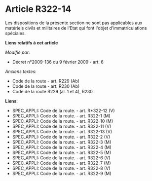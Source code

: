 # Article R322-14

Les dispositions de la présente section ne sont pas applicables aux matériels civils et militaires de l'Etat qui font l'objet
d'immatriculations spéciales.

**Liens relatifs à cet article**

_Modifié par_:

  - Décret n°2009-136 du 9 février 2009 - art. 6

_Anciens textes_:

  - Code de la route - art. R229 (Ab)
  - Code de la route - art. R230 (Ab)
  - Code de la route R229 (al. 1 et 4), R230

**Liens**:

  - SPEC_APPLI: Code de la route. - art. R*322-12 (V)
  - SPEC_APPLI: Code de la route. - art. R322-1 (M)
  - SPEC_APPLI: Code de la route. - art. R322-10 (M)
  - SPEC_APPLI: Code de la route. - art. R322-11 (V)
  - SPEC_APPLI: Code de la route. - art. R322-13 (V)
  - SPEC_APPLI: Code de la route. - art. R322-2 (V)
  - SPEC_APPLI: Code de la route. - art. R322-3 (M)
  - SPEC_APPLI: Code de la route. - art. R322-4 (M)
  - SPEC_APPLI: Code de la route. - art. R322-5 (M)
  - SPEC_APPLI: Code de la route. - art. R322-6 (V)
  - SPEC_APPLI: Code de la route. - art. R322-7 (M)
  - SPEC_APPLI: Code de la route. - art. R322-8 (V)
  - SPEC_APPLI: Code de la route. - art. R322-9 (M)
